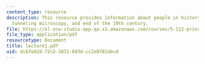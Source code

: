 ```yaml
---
content_type: resource
description: This resource provides information about people in history, scanning
  tunneling microscopy, and end of the 19th century.
file: https://ol-ocw-studio-app-qa.s3.amazonaws.com/courses/5-112-principles-of-chemical-science-fall-2005/dc67e82d72cb38310d3dcc2e8782abcd_lecture1.pdf
file_type: application/pdf
resourcetype: Document
title: lecture1.pdf
uid: dc67e82d-72cb-3831-0d3d-cc2e8782abcd
---
```

